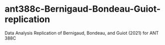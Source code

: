 # ant388c-Bernigaud-Bondeau-Guiot-replication
Data Analysis Replication of Bernigaud, Bondeau, and Guiot (2021) for ANT 388C
